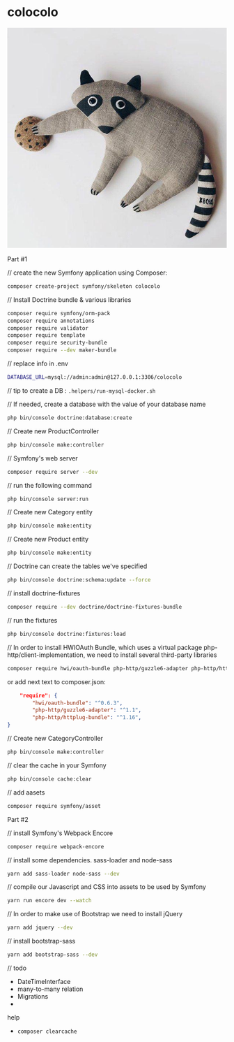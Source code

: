 # colocolo

![](./logo.jpg)

Part #1

// create the new Symfony application using Composer:
```bash
composer create-project symfony/skeleton colocolo
```

// Install Doctrine bundle & various libraries
```bash
composer require symfony/orm-pack
composer require annotations
composer require validator
composer require template
composer require security-bundle
composer require --dev maker-bundle
```

// replace info in .env
```bash
DATABASE_URL=mysql://admin:admin@127.0.0.1:3306/colocolo
```
// tip to create a DB : `.helpers/run-mysql-docker.sh`

// If needed, create a database with the value of your database name
```bash
php bin/console doctrine:database:create
```

// Create new ProductController
```bash
php bin/console make:controller
```

// Symfony's web server
```bash
composer require server --dev
```

// run the following command
```bash
php bin/console server:run
```

// Create new Category entity
```bash
php bin/console make:entity
```

// Create new Product entity
```bash
php bin/console make:entity
```

// Doctrine can create the tables we've specified
```bash
php bin/console doctrine:schema:update --force
```

// install doctrine-fixtures
```bash
composer require --dev doctrine/doctrine-fixtures-bundle
```

// run the fixtures
```bash
php bin/console doctrine:fixtures:load
```

// In order to install HWIOAuth Bundle, which uses a virtual package php-http/client-implementation, we need to install several third-party libraries
```bash
composer require hwi/oauth-bundle php-http/guzzle6-adapter php-http/httplug-bundle
```

or add next text to composer.json:
```json
    "require": {
        "hwi/oauth-bundle": "^0.6.3",
        "php-http/guzzle6-adapter": "^1.1",
        "php-http/httplug-bundle": "^1.16",
}
```

// Create new CategoryController
```bash
php bin/console make:controller
```

// clear the cache in your Symfony
```bash
php bin/console cache:clear
```

// add aasets 
```bash
composer require symfony/asset
```

Part #2

// install Symfony's Webpack Encore
```bash
composer require webpack-encore
```

// install some dependencies. sass-loader and node-sass 
```bash
yarn add sass-loader node-sass --dev
```

// compile our Javascript and CSS into assets to be used by Symfony
```bash
yarn run encore dev --watch
```

// In order to make use of Bootstrap we need to install jQuery
```bash
yarn add jquery --dev
```

//  install bootstrap-sass
```bash
yarn add bootstrap-sass --dev
```

// todo
* DateTimeInterface
* many-to-many relation
* Migrations
* 

help
* `composer clearcache`
